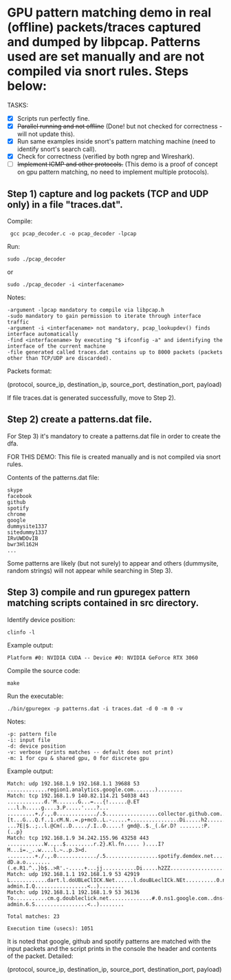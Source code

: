 # GPU pattern matching demo in real (offline) packets/traces captured and dumped by libpcap. Patterns used are set manually and are not compiled via snort rules. Steps below:

TASKS:

- [x] Scripts run perfectly fine.
- [x] ~~Parallel running and not offline~~ (Done! but not checked for correctness - will not update this).
- [x] Run same examples inside snort's pattern matching machine (need to identify snort's search call).
- [x] Check for correctness (verified by both ngrep and Wireshark).
- [ ] ~~Implement ICMP and other protocols.~~ (This demo is a proof of concept on gpu pattern matching, no need to implement multiple protocols).

## Step 1) capture and log packets (TCP and UDP only) in a file "traces.dat".

Compile:

	 gcc pcap_decoder.c -o pcap_decoder -lpcap


Run:

	sudo ./pcap_decoder

or

	sudo ./pcap_decoder -i <interfacename>
	

Notes: 
  
	-argument -lpcap mandatory to compile via libpcap.h
	-sudo mandatory to gain permission to iterate through interface traffic
 	-argument -i <interfacename> not mandatory, pcap_lookupdev() finds interface automatically
  	-find <interfacename> by executing "$ ifconfig -a" and identifying the interface of the current machine
  	-file generated called traces.dat contains up to 8000 packets (packets other than TCP/UDP are discarded).
  
Packets format:
	
(protocol, source_ip, destination_ip, source_port, destination_port, payload)
  
If file traces.dat is generated successfully, move to Step 2).
  
## Step 2) create a patterns.dat file.
  
For Step 3) it's mandatory to create a patterns.dat file in order to create the dfa. 
	
  
FOR THIS DEMO: This file is created manually and is not compiled via snort rules.
	
  
Contents of the patterns.dat file:
  
	skype
	facebook
	github
	spotify
	chrome
	google
	dummysite1337
	sitedummy1337
	IRvUWDOvIB
	bwr3Hl162H
	...

  
Some patterns are likely (but not surely) to appear and others (dummysite, random strings) will not appear while searching in Step 3).
  
## Step 3) compile and run gpuregex pattern matching scripts contained in src directory.
  
Identify device position:
  
	clinfo -l
  
Example output:
  
	Platform #0: NVIDIA CUDA -- Device #0: NVIDIA GeForce RTX 3060
  
Compile the source code:
  
	make
  
Run the executable:
  
	./bin/gpuregex -p patterns.dat -i traces.dat -d 0 -m 0 -v

Notes:
  
	-p: pattern file
	-i: input file
	-d: device position
	-v: verbose (prints matches -- default does not print)
	-m: 1 for cpu & shared gpu, 0 for discrete gpu
  
Example output:
  
	Match: udp 192.168.1.9 192.168.1.1 39688 53 .............region1.analytics.google.com.......)........
	Match: tcp 192.168.1.9 140.82.114.21 54038 443 ............d.'M.......G...=...{!......@.ET ...l.h.....g....3.P.....'....?... .........+./.,.0............./.5.................collector.github.com..............................#.........h2.http/1.1....................................3.+.)........ [t...G...Q.f..1.cM.N..=.p+mcO..L.-.....+................Di.....h2........t.....................................................................................................................).K.&. ...7E|$..;..l.@Cm(..D...../.I..O.....! gmd@..$._(.&r.D? .......:P.(..p}
	Match: tcp 192.168.1.9 34.242.155.96 43258 443 ............W..,..$.........r.2}.Kl.fn..... )....I?M...i=._..w....l.~..p.3>d. .........+./.,.0............./.5.................spotify.demdex.net..............................#.........h2.http/1.1....................................3.+.)........ dD.a.o........(.e.R1.^..}b$..>R'.-.....+...jj...........Di.....h2ZZ............................................................................................................................................................................................................
	Match: udp 192.168.1.1 192.168.1.9 53 42919 L............dart.l.doUBLeClICK.Net......l.douBLeclICk.NEt..........0.ns1.google.com..dns-admin.I.Q.................<..)........
	Match: udp 192.168.1.1 192.168.1.9 53 36136 To...........cm.g.doubleclick.net..............#.0.ns1.google.com..dns-admin.6.S.................<..)........

	Total matches: 23

	Execution time (usecs): 1051
	
	
It is noted that google, github and spotify patterns are matched with the input packets and the script prints in the console the header and contents of the packet. Detailed:
	
(protocol, source_ip, destination_ip, source_port, destination_port, payload)
 
  
  
  
  
  
  
  
